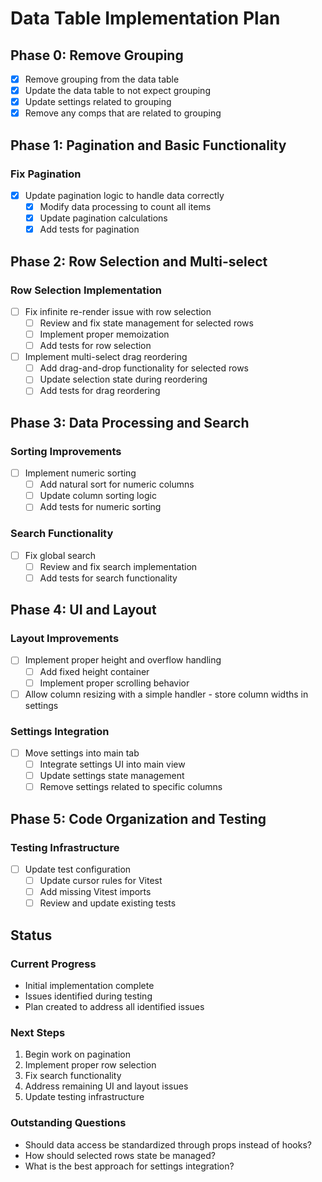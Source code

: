 # Data Table Implementation Plan

## Phase 0: Remove Grouping

- [x] Remove grouping from the data table
- [x] Update the data table to not expect grouping
- [x] Update settings related to grouping
- [x] Remove any comps that are related to grouping

## Phase 1: Pagination and Basic Functionality

### Fix Pagination

- [x] Update pagination logic to handle data correctly
  - [x] Modify data processing to count all items
  - [x] Update pagination calculations
  - [x] Add tests for pagination

## Phase 2: Row Selection and Multi-select

### Row Selection Implementation

- [ ] Fix infinite re-render issue with row selection
  - [ ] Review and fix state management for selected rows
  - [ ] Implement proper memoization
  - [ ] Add tests for row selection
- [ ] Implement multi-select drag reordering
  - [ ] Add drag-and-drop functionality for selected rows
  - [ ] Update selection state during reordering
  - [ ] Add tests for drag reordering

## Phase 3: Data Processing and Search

### Sorting Improvements

- [ ] Implement numeric sorting
  - [ ] Add natural sort for numeric columns
  - [ ] Update column sorting logic
  - [ ] Add tests for numeric sorting

### Search Functionality

- [ ] Fix global search
  - [ ] Review and fix search implementation
  - [ ] Add tests for search functionality

## Phase 4: UI and Layout

### Layout Improvements

- [ ] Implement proper height and overflow handling
  - [ ] Add fixed height container
  - [ ] Implement proper scrolling behavior
- [ ] Allow column resizing with a simple handler - store column widths in settings

### Settings Integration

- [ ] Move settings into main tab
  - [ ] Integrate settings UI into main view
  - [ ] Update settings state management
  - [ ] Remove settings related to specific columns

## Phase 5: Code Organization and Testing

### Testing Infrastructure

- [ ] Update test configuration
  - [ ] Update cursor rules for Vitest
  - [ ] Add missing Vitest imports
  - [ ] Review and update existing tests

## Status

### Current Progress

- Initial implementation complete
- Issues identified during testing
- Plan created to address all identified issues

### Next Steps

1. Begin work on pagination
2. Implement proper row selection
3. Fix search functionality
4. Address remaining UI and layout issues
5. Update testing infrastructure

### Outstanding Questions

- Should data access be standardized through props instead of hooks?
- How should selected rows state be managed?
- What is the best approach for settings integration?
